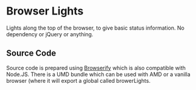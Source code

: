 # Browser Lights

Lights along the top of the browser, to give basic status information. No dependency or jQuery or anything.

## Source Code

Source code is prepared using [Browserify](http://browserify.org/) which is also compatible with Node.JS. There is a UMD bundle which can be used with AMD or a vanilla browser (where it will export a global called browerLights.
